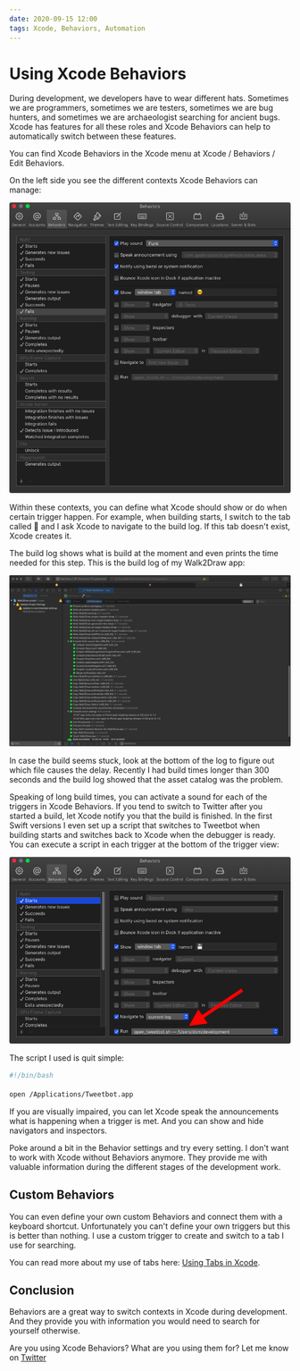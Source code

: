 ```yaml
---
date: 2020-09-15 12:00
tags: Xcode, Behaviors, Automation
---
```


# Using Xcode Behaviors

During development, we developers have to wear different hats.
Sometimes we are programmers, sometimes we are testers, sometimes we are bug hunters, and sometimes we are archaeologist searching for ancient bugs.
Xcode has features for all these roles and Xcode Behaviors can help to automatically switch between these features.

You can find Xcode Behaviors in the Xcode menu at Xcode / Behaviors / Edit Behaviors.

On the left side you see the different contexts Xcode Behaviors can manage:

![](../../assets/2020-09-15/xcode_behaviors_overview.png)

Within these contexts, you can define what Xcode should show or do when certain trigger happen.
For example, when building starts, I switch to the tab called 💾 and I ask Xcode to navigate to the build log.
If this tab doesn't exist, Xcode creates it.

The build log shows what is build at the moment and even prints the time needed for this step.
This is the build log of my Walk2Draw app:

![](../../assets/2020-09-15/build_log_walk2draw.png)

In case the build seems stuck, look at the bottom of the log to figure out which file causes the delay.
Recently I had build times longer than 300 seconds and the build log showed that the asset catalog was the problem.

Speaking of long build times, you can activate a sound for each of the triggers in Xcode Behaviors.
If you tend to switch to Twitter after you started a build, let Xcode notify you that the build is finished.
In the first Swift versions I even set up a script that switches to Tweetbot when building starts and switches back to Xcode when the debugger is ready.
You can execute a script in each trigger at the bottom of the trigger view:

![](../../assets/2020-09-15/behavior_with_run_script.png)

The script I used is quit simple:

```bash
#!/bin/bash

open /Applications/Tweetbot.app
```

If you are visually impaired, you can let Xcode speak the announcements what is happening when a trigger is met.
And you can show and hide navigators and inspectors.

Poke around a bit in the Behavior settings and try every setting.
I don't want to work with Xcode without Behaviors anymore.
They provide me with valuable information during the different stages of the development work.

## Custom Behaviors

You can even define your own custom Behaviors and connect them with a keyboard shortcut.
Unfortunately you can't define your own triggers but this is better than nothing.
I use a custom trigger to create and switch to a tab I use for searching.

You can read more about my use of tabs here: [Using Tabs in Xcode](../using-tabs-in-xcode).

## Conclusion

Behaviors are a great way to switch contexts in Xcode during development.
And they provide you with information you would need to search for yourself otherwise.

Are you using Xcode Behaviors?
What are you using them for?
Let me know on [Twitter](https://twitter.com/dasdom)
